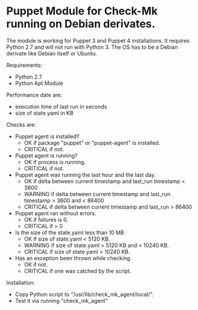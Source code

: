 # Puppet Module for Check-Mk running on Debian derivates.

The module is working for Puppet 3 and Puppet 4 installations. It requires Python 2.7 and will not run with Python 3. The OS has to be a Debian derivate like Debian itself or Ubuntu.

Requirements:
* Python 2.7
* Python Apt Module

Performance date are:
* execution time of last run in seconds
* size of state.yaml in KB

Checks are:
* Puppet agent is installed?
  * OK if package "puppet" or "puppet-agent" is installed.
  * CRITICAL if not.   
* Puppet agent is running?
  * OK if process is running. 
  * CRITICAL if not.
* Puppet agent was running the last hour and the last day.
  * OK if delta between current timestamp and last_run timestamp < 3600
  * WARNING if delta between current timestamp and last_run timestamp > 3600 and < 86400
  * CRITICAL if delta between current timestamp and last_run > 86400
* Puppet agent ran without errors.
  * OK if failures is 0.
  * CRITICAL if > 0
* Is the size of the state.yaml less than 10 MB
  * OK if size of state.yaml < 5120 KB.
  * WARNING if size of state.yaml > 5120 KB and < 10240 KB.
  * CRITICAL if size of state.yaml > 10240 KB.
* Has an exception been thrown while checking.
  * OK if not.
  * CRITICAL if one was catched by the script.


Installation:
* Copy Python script to "/usr/lib/check_mk_agent/local/".
* Test it via running "check_mk_agent"